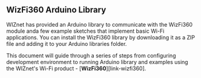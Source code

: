 ## WizFi360 Arduino Library

WIZnet has provided an Arduino library to communicate with the WizFi360 module anda few example sketches that implement basic Wi-Fi applications. 
You can install the WizFi360 library by downloading it as a ZIP file and adding it to your Arduino libraries folder.



This document will guide through a series of steps from configuring development environment to running Arduino
library and examples using the WIZnet's Wi-Fi product - [**WizFi360**][link-wizfi360].